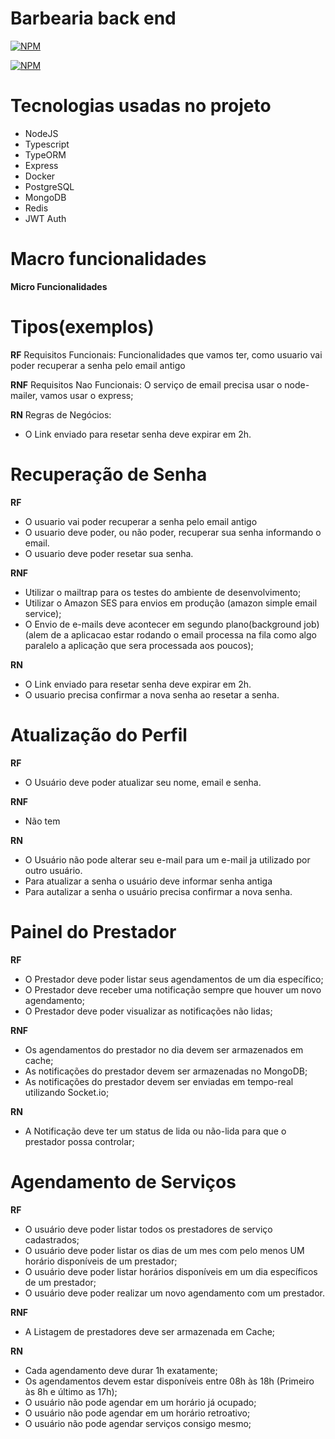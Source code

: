 # Barbearia back end

[![NPM](https://img.shields.io/npm/l/react?style=plastic)](https://github.com/Junior580/barber-backend/blob/main/LICENCE)

[![NPM](https://img.shields.io/github/actions/workflow/status/junior580/barber-backend/coverage.yml)](https://github.com/Junior580/barber-backend/actions)

# Tecnologias usadas no projeto

- NodeJS
- Typescript
- TypeORM
- Express
- Docker
- PostgreSQL
- MongoDB
- Redis
- JWT Auth

# Macro funcionalidades

**Micro Funcionalidades**

# Tipos(exemplos)

**RF**
Requisitos Funcionais: Funcionalidades que vamos ter, como usuario vai poder recuperar a senha pelo email antigo

**RNF**
Requisitos Nao Funcionais: O serviço de email precisa usar o node-mailer, vamos usar o express;

**RN**
Regras de Negócios:

- O Link enviado para resetar senha deve expirar em 2h.

# Recuperação de Senha

**RF**

- O usuario vai poder recuperar a senha pelo email antigo
- O usuario deve poder, ou não poder, recuperar sua senha informando o email.
- O usuario deve poder resetar sua senha.

**RNF**

- Utilizar o mailtrap para os testes do ambiente de desenvolvimento;
- Utilizar o Amazon SES para envios em produção (amazon simple email service);
- O Envio de e-mails deve acontecer em segundo plano(background job)(alem de a aplicacao estar rodando o email processa na fila como algo paralelo a aplicação que sera processada aos poucos);

**RN**

- O Link enviado para resetar senha deve expirar em 2h.
- O usuario precisa confirmar a nova senha ao resetar a senha.

# Atualização do Perfil

**RF**

- O Usuário deve poder atualizar seu nome, email e senha.

**RNF**

- Não tem

**RN**

- O Usuário não pode alterar seu e-mail para um e-mail ja utilizado por outro usuário.
- Para atualizar a senha o usuário deve informar senha antiga
- Para autalizar a senha o usuário precisa confirmar a nova senha.

# Painel do Prestador

**RF**

- O Prestador deve poder listar seus agendamentos de um dia específico;
- O Prestador deve receber uma notificação sempre que houver um novo agendamento;
- O Prestador deve poder visualizar as notificações não lidas;

**RNF**

- Os agendamentos do prestador no dia devem ser armazenados em cache;
- As notificações do prestador devem ser armazenadas no MongoDB;
- As notificações do prestador devem ser enviadas em tempo-real utilizando Socket.io;

**RN**

- A Notificação deve ter um status de lida ou não-lida para que o prestador possa controlar;

# Agendamento de Serviços

**RF**

- O usuário deve poder listar todos os prestadores de serviço cadastrados;
- O usuário deve poder listar os dias de um mes com pelo menos UM horário disponíveis de um prestador;
- O usuário deve poder listar horários disponíveis em um dia específicos de um prestador;
- O usuário deve poder realizar um novo agendamento com um prestador.

**RNF**

- A Listagem de prestadores deve ser armazenada em Cache;

**RN**

- Cada agendamento deve durar 1h exatamente;
- Os agendamentos devem estar disponíveis entre 08h às 18h (Primeiro às 8h e último as 17h);
- O usuário não pode agendar em um horário já ocupado;
- O usuário não pode agendar em um horário retroativo;
- O usuário não pode agendar serviços consigo mesmo;
